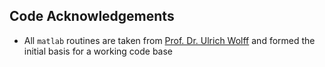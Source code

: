 ## Code Acknowledgements
  - All `matlab` routines are taken from [Prof. Dr. Ulrich Wolff](https://www.physik.hu-berlin.de/de/com/ALPHAsoft) and formed the initial basis for a working code base